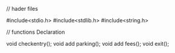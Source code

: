 // hader files

#include<stdio.h>
#include<stdlib.h>
#include<string.h>

// functions Declaration

void checkentry();
void add parking();
void add fees();
void exit();
